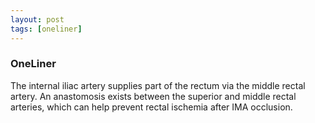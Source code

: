 ```yaml
---
layout: post
tags: [oneliner]
---
```



### OneLiner

The internal iliac artery supplies part of the rectum via the middle rectal artery. An anastomosis exists between the superior and middle rectal arteries, which can help prevent rectal ischemia after IMA occlusion.
